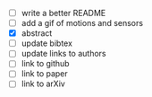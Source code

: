 - [ ] write a better README
- [ ] add a gif of motions and sensors
- [x] abstract
- [ ] update bibtex
- [ ] update links to authors
- [ ] link to github
- [ ] link to paper
- [ ] link to arXiv
